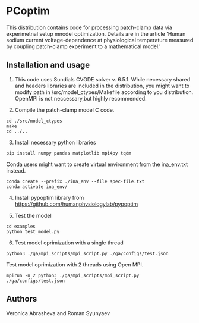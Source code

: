 # PCoptim

This distribution contains code for processing patch-clamp data via experimetnal setup mnodel optimization. Details are in the article 'Human sodium current voltage-dependence at physiological temperature measured by coupling patch-clamp experiment to a mathematical model.'

## Installation and usage

1. This code uses Sundials CVODE solver v. 6.5.1. While necessary shared and headers libraries are included in the distribution, you might want to modify path in /src/model_ctypes/Makefile according to you distribution. OpenMPI is not neccessary,but highly recommended.


2. Compile the patch-clamp model C code. 
```
cd ./src/model_ctypes
make
cd ../..
````


3. Install necessary python libraries
```
pip install numpy pandas matplotlib mpi4py tqdm
```

Conda users might want to create virtual environment from the ina_env.txt instead.
```
conda create --prefix ./ina_env --file spec-file.txt
conda activate ina_env/
```


4. Install pypoptim library from https://github.com/humanphysiologylab/pypoptim


5. Test the model
```
cd examples
python test_model.py
```


6. Test model oprimization with a single thread
```
python3 ./ga/mpi_scripts/mpi_script.py ./ga/configs/test.json 
```

Test model oprimization with 2 threads using  Open MPI.

```
mpirun -n 2 python3 ./ga/mpi_scripts/mpi_script.py ./ga/configs/test.json 
```


## Authors
Veronica Abrasheva and Roman Syunyaev

